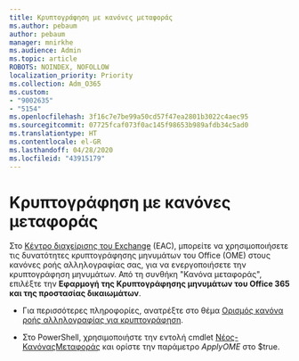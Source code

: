 ```yaml
---
title: Κρυπτογράφηση με κανόνες μεταφοράς
ms.author: pebaum
author: pebaum
manager: mnirkhe
ms.audience: Admin
ms.topic: article
ROBOTS: NOINDEX, NOFOLLOW
localization_priority: Priority
ms.collection: Adm_O365
ms.custom:
- "9002635"
- "5154"
ms.openlocfilehash: 3f16c7e7be99a50cd57f47ea2801b3022c4aec95
ms.sourcegitcommit: 07725fcaf073f0ac145f98653b989afdb34c5ad0
ms.translationtype: HT
ms.contentlocale: el-GR
ms.lasthandoff: 04/28/2020
ms.locfileid: "43915179"
---
```

# <a name="encryption-with-transport-rules"></a>Κρυπτογράφηση με κανόνες μεταφοράς

Στο [Κέντρο διαχείρισης του Exchange](https://go.microsoft.com/fwlink/p/?linkid=834822) (EAC), μπορείτε να χρησιμοποιήσετε τις δυνατότητες κρυπτογράφησης μηνυμάτων του Office (OME) στους κανόνες ροής αλληλογραφίας σας, για να ενεργοποιήσετε την κρυπτογράφηση μηνυμάτων. Από τη συνθήκη "Κανόνα μεταφοράς", επιλέξτε την **Εφαρμογή της Κρυπτογράφησης μηνυμάτων του Office 365 και της προστασίας δικαιωμάτων**.

- Για περισσότερες πληροφορίες, ανατρέξτε στο θέμα [Ορισμός κανόνα ροής αλληλογραφίας για κρυπτογράφηση](https://docs.microsoft.com/microsoft-365/compliance/define-mail-flow-rules-to-encrypt-email).

- Στο PowerShell, χρησιμοποιήστε την εντολή cmdlet [Νέος-ΚανόναςΜεταφοράς](https://docs.microsoft.com/microsoft-365/compliance/define-mail-flow-rules-to-encrypt-email?view=o365-worldwide#use-exchange-online-powershell-to-create-a-mail-flow-rule-for-encrypting-email-messages-without-the-new-ome-capabilities) και ορίστε την παράμετρο *ApplyOME* στο $true.
